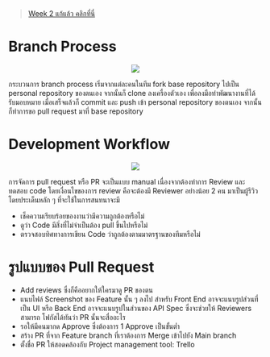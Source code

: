 <br> <!-- 1. dew -->

> [Week 2 แก้แล้ว คลิกที่นี่](https://github.com/Po-Pon/SW-Development-Tool-And-Environments-Group1/wiki/Week-2-Assignment-:-Flow)
# Branch Process 
<p align="center">
<img src="https://github.com/docxed/virusbooking/blob/main/tasks/Task3/process.png?raw=true">
</p>
กระบวนการ branch process เริ่มจากแต่ละคนในทีม fork base repository ไปเป็น personal repository ของตนเอง จากนั้นก็ clone ลงเครื่องตัวเอง เพื่อลงมือทำพัฒนางานที่ได้รับมอบหมาย เมื่อเสร็จแล้วก็ commit และ push เข้า personal repository ของตนเอง จากนั้นก็ทำการขอ pull request มาที่ base repository

# Development Workflow 
<p align="center">
<img src="https://github.com/docxed/virusbooking/blob/main/tasks/Task3/flow.png?raw=true"> <!-- 2. boss -->
</p>
การจัดการ pull request หรือ PR จะเป็นแบบ manual เนื่องจากต้องทำการ Review และ ทดสอบ code โดยเงื่อนไขของการ review คือจะต้องมี Reviewer อย่างน้อย 2 คน มาเป็นผู้รีวิว โดยประเด็นหลัก ๆ ที่จะใช้ในการสนทนาจะมี 

- เช็คความเรียบร้อยของงานว่ามีความถูกต้องหรือไม่ <!-- 3. pon -->
- ดูว่า Code มีสิ่งที่ไม่จำเป็นต้อง pull ขึ้นไปหรือไม่
- ตรวจสอบทิศทางการเขียน Code ว่าถูกต้องตามมาตรฐานของทีมหรือไม่ 

# รูปแบบของ Pull Request <!-- 4. pruk -->

- Add reviews ซึ่งก็คืออยากให้ใครมาดู PR ของตน 
- แนบไฟล์ Screenshot ของ Feature นั้น ๆ ลงไป สำหรับ Front End อาจจะแนบรูปส่วนที่เป็น UI หรือ Back End อาจจะแนบรูปในส่วนของ API Spec ซึ่งจะช่วยให้ Reviewers สามารถ โฟกัสได้ทันว่า PR นั้นจะสื่ออะไร
- รอให้มีคนมากด Approve ซึ่งต้องการ 1 Approve เป็นขั้นต่ำ <!-- papad -->
- สร้าง PR ที่จาก Feature branch ที่เราต้องการ Merge เข้าไปยัง Main branch
- ตั้งชื่อ PR ให้สอดคล้องกับ Project management tool: Trello 

